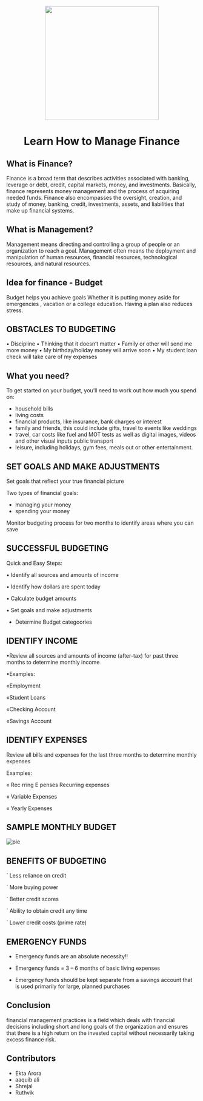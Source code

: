 <P align="center">
 <img src="https://user-images.githubusercontent.com/84700316/136748621-b88c02e1-5259-40b8-82f2-8548dd7a2a15.png" width=300px>
</p>

<h1 align="center"> Learn How to Manage Finance </h1>

## What is Finance?
Finance is a broad term that describes activities associated with banking, leverage or debt, credit, capital markets, money, and investments. Basically, finance represents money management and the process of acquiring needed funds. Finance also encompasses the oversight, creation, and study of money, banking, credit, investments, assets, and liabilities that make up financial systems.

## What is Management?
Management means directing and controlling a group of people or an organization to reach a goal. Management often means the deployment and manipulation of human resources, financial resources, technological resources, and natural resources.

## Idea for finance - Budget  
Budget helps you achieve goals Whether it is putting money aside for emergencies , vacation or a college  education. Having a plan also reduces stress.

## OBSTACLES TO BUDGETING
• Discipline
• Thinking that it doesn’t matter
• Family or other will send me more money
• My birthday/holiday money will arrive soon
• My student loan check will take care of my
expenses


## What you need?

To get started on your budget, you’ll need to work out how much you spend on:

* household bills
* living costs
* financial products, like insurance, bank charges or interest
* family and friends, this could include gifts, travel to events like weddings
* travel, car costs like fuel and MOT tests as well as digital images, videos and other visual inputs public transport
* leisure, including holidays, gym fees, meals out or other entertainment.

## SET GOALS AND MAKE ADJUSTMENTS
 Set goals that reflect your true financial picture
 
  Two types of financial goals:
* managing your money
* spending your money
 
 Monitor budgeting process for two months to
identify areas where you can save

## SUCCESSFUL BUDGETING

 Quick and Easy Steps:

• Identify all sources and amounts of income

• Identify how dollars are spent today

• Calculate budget amounts

• Set goals and make adjustments

* Determine Budget categoories

## IDENTIFY INCOME

•Review all sources and amounts of income
(after-tax) for past three months to determine
monthly income

•Examples:

«Employment

«Student Loans

«Checking Account

«Savings Account

## IDENTIFY EXPENSES
Review all bills and expenses for the last three
months to determine monthly expenses

Examples:

« Rec rring E penses Recurring expenses

« Variable Expenses

« Yearly Expenses

## SAMPLE MONTHLY BUDGET
![pie](https://user-images.githubusercontent.com/90129737/136745463-e9c18f86-e446-4566-bd36-c4c59f33b5a0.png)

## BENEFITS OF BUDGETING
´ Less reliance on credit

´ More buying power

´ Better credit scores

´ Ability to obtain credit any time

´ Lower credit costs (prime rate)

## EMERGENCY FUNDS
-  Emergency funds are an absolute necessity!! 

 - Emergency funds = 3 – 6 months of basic living
   expenses

-  Emergency funds should be kept separate from
   a savings account that is used primarily for
   large, planned purchases

## Conclusion 

financial management practices is a field which deals with financial decisions including short and long goals of the organization and ensures that there is a high return on the invested capital without necessarily taking excess finance risk.


## Contributors 
- Ekta Arora 
- aaquib ali
- Shrejal
- Ruthvik 
